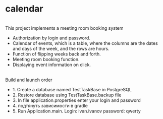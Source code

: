 # calendar

<br>This project implements a meeting room booking system

<ul>
  <li>Authorization by login and password.</li>
  <li>Calendar of events, which is a table, where the columns are the dates and days of the week, and the rows are hours.</li>
  <li>Function of flipping weeks back and forth.</li>
  <li>Meeting room booking function.</li>
  <li>Displaying event information on click.	</li>
</ul>

<br>Build and launch order

<ul>
  <li>1. Create a database named TestTaskBase in PostgreSQL</li>
  <li>2. Restore database using TestTaskBase.backup file</li>
  <li>3. In file application.properties enter your login and password</li>
  <li>4. подтянуть зависимости в gradle</li>
  <li>5. Run Application.main. Login: ivan.ivanov password: qwerty</li>
</ul>




